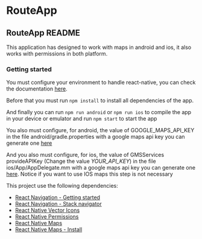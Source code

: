 # RouteApp

## RouteApp README

This application has designed to work with maps in android and ios, it also works with permissions in both platform.

### Getting started

You must configure your environment to handle react-native, you can check the documentation [here](https://reactnative.dev/docs/environment-setup).

Before that you must run `npm install` to install all dependencies of the app.

And finally you can run `npm run android` or `npm run ios` to compile the app in your device or emulator and run `npm start` to start the app

You also must configure, for android, the value of GOOGLE_MAPS_API_KEY in the file android/gradle.properties with a google maps api key you can generate one [here](https://console.cloud.google.com/google/maps-apis/credentials)

And you also must configure, for ios, the value of GMSServices provideAPIKey (Change the value _YOUR_API_KEY_) in the file ios/App/AppDelegate.mm with a google maps api key you can generate one [here](https://console.cloud.google.com/google/maps-apis/credentials). Notice if you want to use IOS maps this step is not necessary

This project use the following dependencies:

- [React Navigation - Getting started](<https://reactnavigation.org/docs/getting-started/>)
- [React Navigation - Stack navigator](<https://reactnavigation.org/docs/stack-navigator/>)
- [React Native Vector Icons](<https://github.com/oblador/react-native-vector-icons>)
- [React Native Permissions](<https://www.npmjs.com/package/react-native-permissions>)
- [React Native Maps](<https://github.com/react-native-maps/react-native-maps>)
- [React Native Maps - Install](<https://github.com/react-native-maps/react-native-maps/blob/master/docs/installation.md>)
